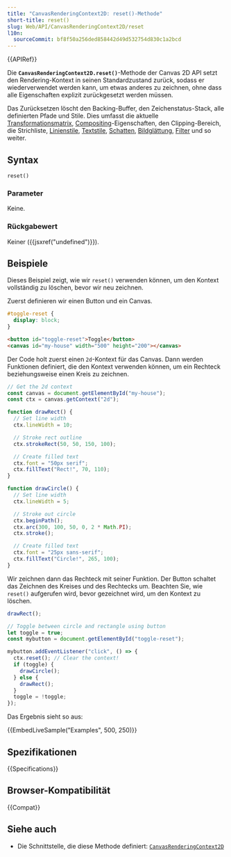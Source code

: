 ```yaml
---
title: "CanvasRenderingContext2D: reset()-Methode"
short-title: reset()
slug: Web/API/CanvasRenderingContext2D/reset
l10n:
  sourceCommit: bf8f50a256ded858442d49d532754d830c1a2bcd
---
```


{{APIRef}}

Die **`CanvasRenderingContext2D.reset()`**-Methode der Canvas 2D API setzt den Rendering-Kontext in seinen Standardzustand zurück, sodass er wiederverwendet werden kann, um etwas anderes zu zeichnen, ohne dass alle Eigenschaften explizit zurückgesetzt werden müssen.

Das Zurücksetzen löscht den Backing-Buffer, den Zeichenstatus-Stack, alle definierten Pfade und Stile.
Dies umfasst die aktuelle [Transformationsmatrix](/de/docs/Web/API/CanvasRenderingContext2D#transformations), [Compositing](/de/docs/Web/API/CanvasRenderingContext2D#compositing)-Eigenschaften, den Clipping-Bereich, die Strichliste, [Linienstile](/de/docs/Web/API/CanvasRenderingContext2D#line_styles), [Textstile](/de/docs/Web/API/CanvasRenderingContext2D#text_styles), [Schatten](/de/docs/Web/API/CanvasRenderingContext2D#shadows), [Bildglättung](/de/docs/Web/API/CanvasRenderingContext2D#image_smoothing), [Filter](/de/docs/Web/API/CanvasRenderingContext2D#filters) und so weiter.

## Syntax

```js-nolint
reset()
```

### Parameter

Keine.

### Rückgabewert

Keiner ({{jsxref("undefined")}}).

## Beispiele

Dieses Beispiel zeigt, wie wir `reset()` verwenden können, um den Kontext vollständig zu löschen, bevor wir neu zeichnen.

Zuerst definieren wir einen Button und ein Canvas.

```css
#toggle-reset {
  display: block;
}
```

```html
<button id="toggle-reset">Toggle</button>
<canvas id="my-house" width="500" height="200"></canvas>
```

Der Code holt zuerst einen `2d`-Kontext für das Canvas.
Dann werden Funktionen definiert, die den Kontext verwenden können, um ein Rechteck beziehungsweise einen Kreis zu zeichnen.

```js
// Get the 2d context
const canvas = document.getElementById("my-house");
const ctx = canvas.getContext("2d");

function drawRect() {
  // Set line width
  ctx.lineWidth = 10;

  // Stroke rect outline
  ctx.strokeRect(50, 50, 150, 100);

  // Create filled text
  ctx.font = "50px serif";
  ctx.fillText("Rect!", 70, 110);
}

function drawCircle() {
  // Set line width
  ctx.lineWidth = 5;

  // Stroke out circle
  ctx.beginPath();
  ctx.arc(300, 100, 50, 0, 2 * Math.PI);
  ctx.stroke();

  // Create filled text
  ctx.font = "25px sans-serif";
  ctx.fillText("Circle!", 265, 100);
}
```

Wir zeichnen dann das Rechteck mit seiner Funktion.
Der Button schaltet das Zeichnen des Kreises und des Rechtecks um.
Beachten Sie, wie `reset()` aufgerufen wird, bevor gezeichnet wird, um den Kontext zu löschen.

```js
drawRect();

// Toggle between circle and rectangle using button
let toggle = true;
const mybutton = document.getElementById("toggle-reset");

mybutton.addEventListener("click", () => {
  ctx.reset(); // Clear the context!
  if (toggle) {
    drawCircle();
  } else {
    drawRect();
  }
  toggle = !toggle;
});
```

Das Ergebnis sieht so aus:

{{EmbedLiveSample("Examples", 500, 250)}}

## Spezifikationen

{{Specifications}}

## Browser-Kompatibilität

{{Compat}}

## Siehe auch

- Die Schnittstelle, die diese Methode definiert: [`CanvasRenderingContext2D`](/de/docs/Web/API/CanvasRenderingContext2D)

